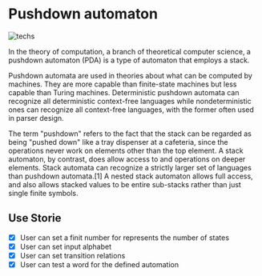 # Pushdown automaton

![techs](https://img.shields.io/badge/techs-JavaScript-yellow)

In the theory of computation, a branch of theoretical computer science, a pushdown automaton (PDA) is a type of automaton that employs a stack.

Pushdown automata are used in theories about what can be computed by machines. They are more capable than finite-state machines but less capable than Turing machines. Deterministic pushdown automata can recognize all deterministic context-free languages while nondeterministic ones can recognize all context-free languages, with the former often used in parser design.

The term "pushdown" refers to the fact that the stack can be regarded as being "pushed down" like a tray dispenser at a cafeteria, since the operations never work on elements other than the top element. A stack automaton, by contrast, does allow access to and operations on deeper elements. Stack automata can recognize a strictly larger set of languages than pushdown automata.[1] A nested stack automaton allows full access, and also allows stacked values to be entire sub-stacks rather than just single finite symbols.

## Use Storie

- [x] User can set a finit number for represents the number of states
- [x] User can set input alphabet 
- [x] User can set transition relations
- [x] User can test a word for the defined automation
